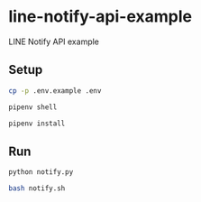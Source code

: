# line-notify-api-example
LINE Notify API example

## Setup

```bash
cp -p .env.example .env
```

```bash
pipenv shell
```

```bash
pipenv install
```

## Run

```bash
python notify.py
```

```bash
bash notify.sh
```
